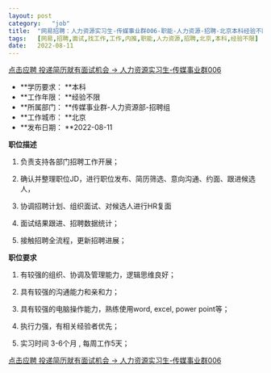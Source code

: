 ```yaml
---
layout:	post
category:	"job"
title:	"网易招聘：人力资源实习生-传媒事业群006-职能-人力资源-招聘-北京本科经验不限"
tags:	[网易,招聘,面试,找工作,工作,内推,职能,人力资源,招聘,北京,本科,经验不限]
date:	2022-08-11
---
```


[点击应聘 投递简历就有面试机会 ->  人力资源实习生-传媒事业群006](http://mobile.bole.netease.com/bole/boleDetail?id=42257&employeeId=346f03c3cda5f04c&key=all)



- **学历要求： **本科
- **工作年限： **经验不限
- **所属部门： **传媒事业群-人力资源部-招聘组
- **工作城市： **北京
- **发布日期： **2022-08-11



**职位描述**

1. 负责支持各部门招聘工作开展；

2. 确认并整理职位JD，进行职位发布、简历筛选、意向沟通、约面、跟进候选人，

3. 协调招聘计划、组织面试、对候选人进行HR复面

4. 面试结果跟进、招聘数据统计；

5. 接触招聘全流程，更新招聘进展；



**职位要求**

1. 有较强的组织、协调及管理能力，逻辑思维良好；

2. 具有较强的沟通能力和亲和力；

3. 具有较强的电脑操作能力，熟练使用word, excel, power point等；

4. 执行力强，有相关经验者优先；

5. 实习时间 3-6个月 , 每周工作5天；



[点击应聘 投递简历就有面试机会 ->  人力资源实习生-传媒事业群006](http://mobile.bole.netease.com/bole/boleDetail?id=42257&employeeId=346f03c3cda5f04c&key=all)